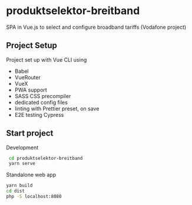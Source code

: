 # produktselektor-breitband

SPA in Vue.js to select and configure broadband tariffs (Vodafone project)

## Project Setup

Project set up with Vue CLI using

- Babel
- VueRouter
- VueX
- PWA support
- SASS CSS precompiler
- dedicated config files
- linting with Prettier preset, on save
- E2E testing Cypress

## Start project

Development

````bash
 cd produktselektor-breitband
 yarn serve
 ````

Standalone web app

````bash
yarn build
cd dist
php -S localhost:8080
`````
